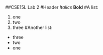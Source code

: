 ##CSE15L Lab 2 
#Header
*Italics*
**Bold**
#A list:
1. one
2. two
3. three
#Another list:
* three
* two
* one
